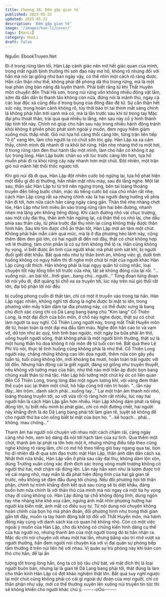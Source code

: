```yaml
---
title: Chương 38: Đêm gặp gian tế
published: 2025-05-22
updated: 2025-05-22
description: 'Đêm gặp gian tế'
image: '/images/han-li/cover/'
tags: [HanLi]
category: HanLi
draft: false
---
```


Nguồn: EbookTruyen.Net

Đi ở trong rừng tăm tối, Hàn Lập cảnh giác nên mở hết giác quan
của mình, trong mắt người bình thường thì sơn đạo này mơ hồ,
không rõ nhưng đối với hắn mà nói lại giống như ban ngày vậy, có
thể nhìn một cách rõ ràng được.
Hắn cẩn thận như thế, không phải đề phòng dã thú trong rừng,
mà là một loại phản ứng bản năng đã luyện thành.
Phải biết rằng từ khi Thất Huyền môn chuyển đến Thải Hà sơn,
trong núi rừng vốn không nhiều động vật lắm, sớm đã dần dần bị
thanh tảo không còn nữa, đừng nói là mãnh thú, ngay cả các loại
độc xà cũng đều ở trong bụng của đông đảo đệ tử.
Sự cẩn thận hết sức này, trong hoàn cảnh không rõ, tùy thời bảo
trì tai thính mắt sáng chính là không phải hắn trời sanh mà có, mà
là lần trước sau khi từ trong tay Mặc đại phu thoát thân, trải qua
quá nhiều lo lắng, nên sau này cố ý hình thành tập tính tốt này.
Chính nó giúp cho hắn sau này trong nhiều hành động tránh khỏi
không ít phiền phức phát sinh ngoài ý muốn, đem nguy hiểm giảm
xuống mức thấp nhất.
Gió núi tựa hồ càng thổi càng lớn, từng trận liên tiếp "ô ô" vang
lên, làm cho người ta có chút sởn tóc gáy.
Hàn Lập xa xa cảm thấy, chính mình đã nhanh đi ra khỏi bờ rừng.
Hắn nhẹ nhàng thở ra một hơi, ở trong rừng rậm đen thui hành
tẩu một mình, làm cho hắn có không ít áp lực trong lòng.
Hàn Lập bước chân so với lúc trước càng lớn hơn, tựa hồ muốn
phải đi ra khỏi rừng cây này nhanh hơn một chút.
Đột nhiên, một trận gió núi mãnh liệt thổi thốc ngược tới.

Khi gió núi đã đi qua, Hàn Lập đột nhiên cước bộ ngừng lại, tựa
hồ phát hiện một điều gì đó dị thường, hắn nhăn mặt nhíu mày,
sau đó lắng nghe.
Một lát sau, thần sắc Hàn Lập tư từ trở nên ngưng trọng, bên tai
loáng thoáng truyền đến tiếng bước chân, mặc dù tiếng cước bộ
của chủ nhân rất nhẹ, cách Hàn Lập cũng rất xa nhưng chính xác
là hai người đang hướng về phía hắn đi tới, hơn nữa cách hắn
càng ngày càng gần.
Thân thể nhẹ nhàng chợt lóe, Hàn Lập như linh miêu ẩn vào trong
rừng rậm hai bên đường, nhanh nhẹn mà lặng yên không tiếng
động.
Khi cách đường nhỏ vài chục trượng, sau một cây đại thụ, thân
ảnh hắn ngừng lại, cả thân thể co nhỏ lại, che dấu phía sau thân
cây, từ phía trước đại thụ nhìn lại cũng không thấy được thân
hình hắn.
Sau khi tìm được chỗ ẩn thân tốt, Hàn Lập mới an tâm một chút.
Không phải hắn mẫn cảm quá mức, mà là ở địa phương hẻo lánh
này, cộng thêm đêm đen gió lớn, có hai người đi đến nơi đây, thật
có chút không hợp với lẽ thường, tám chín phần là có sự tình
không thể lộ ra.
Hắn cũng không hy vọng, vì biết được ẩn tình của người khác mà
phát sinh sát khí, bị người đuổi giết diệt khẩu.
Bất quá nếu như tự thân bình an, không việc gì, dưới tình huống
không có nguy hiểm thì đi nghe một chút bí mật của người khác
Hàn Lập cũng rất thích. Hắn không phải là loại ngụy quân tử cứng
nhắc, loại chuyện tốt này tống tiễn tới trước cửa nhà, tất sẽ không
đóng cửa lại rồi.
"…xuống núi…an bài tốt…thời gian…bang chủ…người…"
Từng đoạn từng đoạn lời nói yếu đi, đứt quãng từ chỗ xa xa
truyền tới, lúc này trên núi gió thổi rất lớn, đại bộ phận lời nói đều

bị cuồng phong cuốn đi thất tán, chỉ có một ít truyền vào trong tai
hắn.
Hàn Lập ngạc nhiên, không nghĩ tới đúng là nghe được bí mật to
lớn, trong phương viên mấy trăm dặm tại địa phương này, có thể
được xưng là bang chủ đích xác cũng chỉ có Dã Lang bang bang
chủ "Kim lang" Cổ Thiên Long, là một đại địch của bổn môn, ở
chỗ này nghe được, thật sự có chút làm người ta suy nghĩ.
Cổ Thiên Long người này, trong mắt Thất Huyền môn đệ tử, hoàn
toàn là một đại ma đầu tắm máu. Nghe đồn hắn cao to và vạm
vỡ, dữ tợn như ác quỷ, tính tình bạo ngược, một ngày ba bữa
phải ăn thịt, uống huyết người sống, thật không phải là một người
bình thường, thật sự là một hung thần hù dọa không ít nội môn đệ
tử tuổi còn trẻ.
Bất quá theo Lệ Phi Vũ nói, thực tế tình huống cũng không phải là
như thế. Cổ Thiên Long người này, chẳng những không cao lớn
dọa người, thêm nữa còn gầy yếu tuấn tú, tuổi cũng không lớn,
mới khoảng ba mươi, hoàn toàn trái ngược với lời đồn. Nhưng
hắn động cái là giết người, đáng sợ giống như truyền thuyết, nếu
không với tướng mạo của hắn, như thế nào mới trấn áp được bọn
bang chúng xuất thân từ mã tặc.
Hàn Lập hồi tưởng một chút ký ức có liên quan đến Cổ Thiên
Long, trong lòng đảo một ngụm lương khí, vội vàng đem thân thể
cuộn súc lại thêm một chút, hô hấp cũng trở nên trì hoãn.
"…lần này đây…lén trộm…danh sách phải…xuống tay…"
Lại một trận âm thanh nói nhỏ, loáng thoáng truyền tới, so với
vừa rồi rõ ràng hơn rất nhiều, lúc này hai người hẳn là cách Hàn
Lập gần hơn nhiều.
Hàn Lập không dám phát ra tiếng động lớn, tự biết nếu mình bị
phát giác, chỉ có một đường chết, hai người này khẳng định là do
Dã Lang bang phái tới làm gian tế, tuyệt sẽ không để cho người
thứ ba còn sống biết bí mật của bọn họ.
"…kế hoạch… phải… không. mau chóng…"

Thanh âm hai người nói chuyện với nhau một cách chậm rãi,
càng ngày càng nhỏ hơn, xem bộ dáng đã nói tới hạch tâm của
sự tình.
Qua thêm một chút, thanh âm lại phát ra lớn hơn một ít, nhưng
những điều tiếp theo cũng nghe không rõ ràng lắm, chỉ có mơ hồ
theo tiếng gió bay ngang qua tai, bọn họ dĩ nhiên đã đi qua sơn
đạo trước mặt Hàn Lập, thân ảnh dần dần cách xa.
Nhất thời nửa khắc, Hàn Lập vẫn ở phía sau cây đại thụ, không
dám lộn xộn, dùng Trường xuân công xác định đích xác trong
vòng mười trượng không có người thứ hai, mới chậm rãi đứng
lên.
Lần này hắn xem như là lượm được trở về cái mạng nhỏ, may
mắn là đã phát hiện động tĩnh của hai gã gian tế trước, nếu không
sẽ đâm đầu đụng tới chúng. Nếu đối phương hỏi tới thân phận,
chính tự mình khẳng định kết quả sau cùng sẽ bị diệt khẩu, đáng
buồn hơn nữa chính là với thân thủ của mình mà nói ngay cả một
tia hy vọng chạy đi cũng không có.
Hàn Lập đứng tại chỗ không động tĩnh, dùng ngón tay nhẹ nhàng
khe khẽ xoa cằm, ngưng ánh mắt nhìn phương hướng hai người
kia biến mất, ánh mắt có điều suy tư.
Từ nội dung nói chuyện không hoàn chỉnh của bọn họ mà phán
đoán, đối phương hình như trong thời gian gần tới đây, muốn ra
tay hành động bất lợi đối với Thất Huyền môn, mà hành động này
cùng với danh sách kia có quan hệ không nhỏ.
Còn có một việc ngoài ý muốn của Hàn Lập, cho dù không có
chứng kiến hình dáng cụ thể của hai người nọ, nhưng thanh âm
của một người trong đó bị hắn nhận ra.
Mặc dù chỉ nói chuyện với nhau một hai lần, nhưng bằng vào trí
nhớ vượt xa người thường, hắn đem người nói chuyện kia với vị
đại quản sự phòng bếp tầm thường ở trên núi liên hệ với nhau.
Vị quản sự trù phòng này khi bán con thỏ cho hắn, để lại ấn

tượng tốt trong lòng hắn, ông ta có bộ râu chữ bát, vẻ mặt đích thị
là loại người buôn bán, nhưng lại là gian tế Dã Lang bang phái
tới, thật đúng là làm cho thần kinh Hàn Lập có đợt khảo nghiệm
thật lớn.
Bất quá suy nghĩ ngược lại một chút cũng không phải có cái gì
ngoài dự đoán của mọi người, chỉ có thân phận như vậy, mới có
thể thường xuyên lên xuống núi truyền tin tức thì sẽ không khiến
cho người khác chú ý.
------oOo------
